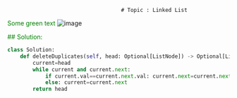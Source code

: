                                         # Topic : Linked List
<span style="color: green"> Some green text </span>
![image](https://user-images.githubusercontent.com/11164303/169665991-5ef6b618-265f-4fcb-bdb4-bbe58f04b582.png)



<span style="color: green">## Solution:</span>
```python
class Solution:
    def deleteDuplicates(self, head: Optional[ListNode]) -> Optional[ListNode]:
        current=head
        while current and current.next:
            if current.val==current.next.val: current.next=current.next.next
            else: current=current.next
        return head
```
